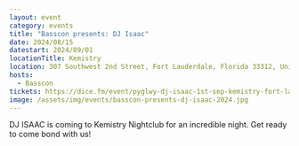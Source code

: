 ```yaml
---
layout: event
category: events
title: "Basscon presents: DJ Isaac"
date: 2024/08/15
datestart: 2024/09/01
locationTitle: Kemistry
location: 307 Southwest 2nd Street, Fort Lauderdale, Florida 33312, United States
hosts:
  - Basscon
tickets: https://dice.fm/event/pyglwy-dj-isaac-1st-sep-kemistry-fort-lauderdale-tickets
image: /assets/img/events/basscon-presents-dj-isaac-2024.jpg
---
```


DJ ISAAC is coming to Kemistry Nightclub for an incredible night. Get ready to come bond with us!